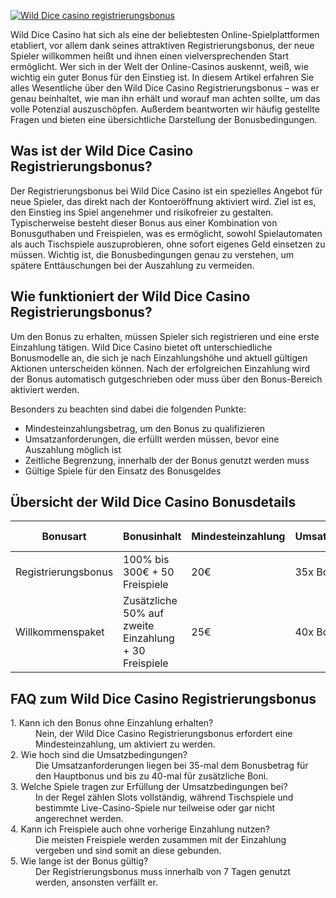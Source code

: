 [![Wild Dice casino registrierungsbonus](https://123-caf.pages.dev/gitsignup.png)](https://vrmoo.ru/Bt82HjjY)

<p>Wild Dice Casino hat sich als eine der beliebtesten Online-Spielplattformen etabliert, vor allem dank seines attraktiven Registrierungsbonus, der neue Spieler willkommen heißt und ihnen einen vielversprechenden Start ermöglicht. Wer sich in der Welt der Online-Casinos auskennt, weiß, wie wichtig ein guter Bonus für den Einstieg ist. In diesem Artikel erfahren Sie alles Wesentliche über den Wild Dice Casino Registrierungsbonus – was er genau beinhaltet, wie man ihn erhält und worauf man achten sollte, um das volle Potenzial auszuschöpfen. Außerdem beantworten wir häufig gestellte Fragen und bieten eine übersichtliche Darstellung der Bonusbedingungen.</p>  <h2>Was ist der Wild Dice Casino Registrierungsbonus?</h2> <p>Der Registrierungsbonus bei Wild Dice Casino ist ein spezielles Angebot für neue Spieler, das direkt nach der Kontoeröffnung aktiviert wird. Ziel ist es, den Einstieg ins Spiel angenehmer und risikofreier zu gestalten. Typischerweise besteht dieser Bonus aus einer Kombination von Bonusguthaben und Freispielen, was es ermöglicht, sowohl Spielautomaten als auch Tischspiele auszuprobieren, ohne sofort eigenes Geld einsetzen zu müssen. Wichtig ist, die Bonusbedingungen genau zu verstehen, um spätere Enttäuschungen bei der Auszahlung zu vermeiden.</p>  <h2>Wie funktioniert der Wild Dice Casino Registrierungsbonus?</h2> <p>Um den Bonus zu erhalten, müssen Spieler sich registrieren und eine erste Einzahlung tätigen. Wild Dice Casino bietet oft unterschiedliche Bonusmodelle an, die sich je nach Einzahlungshöhe und aktuell gültigen Aktionen unterscheiden können. Nach der erfolgreichen Einzahlung wird der Bonus automatisch gutgeschrieben oder muss über den Bonus-Bereich aktiviert werden.</p> <p>Besonders zu beachten sind dabei die folgenden Punkte:</p> <ul>   <li>Mindesteinzahlungsbetrag, um den Bonus zu qualifizieren</li>   <li>Umsatzanforderungen, die erfüllt werden müssen, bevor eine Auszahlung möglich ist</li>   <li>Zeitliche Begrenzung, innerhalb der der Bonus genutzt werden muss</li>   <li>Gültige Spiele für den Einsatz des Bonusgeldes</li> </ul>  <h2>Übersicht der Wild Dice Casino Bonusdetails</h2> <table>   <thead>     <tr>       <th>Bonusart</th>       <th>Bonusinhalt</th>       <th>Mindesteinzahlung</th>       <th>Umsatzanforderung</th>       <th>Gültige Spiele</th>       <th>Gültigkeitsdauer</th>     </tr>   </thead>   <tbody>     <tr>       <td>Registrierungsbonus</td>       <td>100% bis 300€ + 50 Freispiele</td>       <td>20€</td>       <td>35x Bonusbetrag</td>       <td>Slots, ausgewählte Tischspiele</td>       <td>7 Tage</td>     </tr>     <tr>       <td>Willkommenspaket</td>       <td>Zusätzliche 50% auf zweite Einzahlung + 30 Freispiele</td>       <td>25€</td>       <td>40x Bonusbetrag</td>       <td>Slots</td>       <td>10 Tage</td>     </tr>   </tbody> </table>  <h2>FAQ zum Wild Dice Casino Registrierungsbonus</h2> <dl>   <dt>1. Kann ich den Bonus ohne Einzahlung erhalten?</dt>   <dd>Nein, der Wild Dice Casino Registrierungsbonus erfordert eine Mindesteinzahlung, um aktiviert zu werden.</dd>    <dt>2. Wie hoch sind die Umsatzbedingungen?</dt>   <dd>Die Umsatzanforderungen liegen bei 35-mal dem Bonusbetrag für den Hauptbonus und bis zu 40-mal für zusätzliche Boni.</dd>    <dt>3. Welche Spiele tragen zur Erfüllung der Umsatzbedingungen bei?</dt>   <dd>In der Regel zählen Slots vollständig, während Tischspiele und bestimmte Live-Casino-Spiele nur teilweise oder gar nicht angerechnet werden.</dd>    <dt>4. Kann ich Freispiele auch ohne vorherige Einzahlung nutzen?</dt>   <dd>Die meisten Freispiele werden zusammen mit der Einzahlung vergeben und sind somit an diese gebunden.</dd>    <dt>5. Wie lange ist der Bonus gültig?</dt>   <dd>Der Registrierungsbonus muss innerhalb von 7 Tagen genutzt werden, ansonsten verfällt er.</dd> </dl>